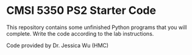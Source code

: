 # CMSI 5350 PS2 Starter Code

This repository contains some unfinished Python programs that you will complete. Write the code according to the lab instructions.

Code provided by Dr. Jessica Wu (HMC)